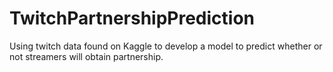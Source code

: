 # TwitchPartnershipPrediction
Using twitch data found on Kaggle to develop a model to predict whether or not streamers will obtain partnership.
